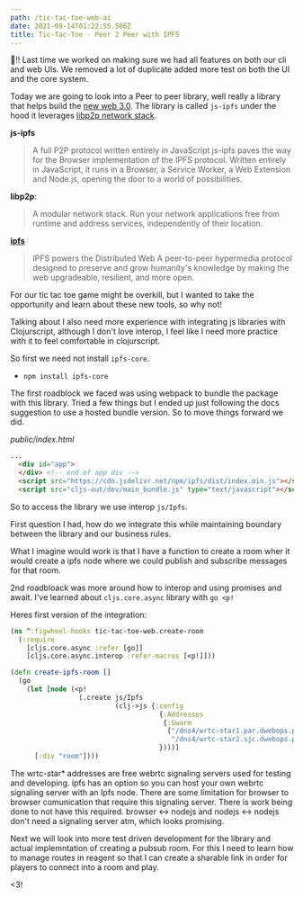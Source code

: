 ```yaml
---
path: /tic-tac-toe-web-ai
date: 2021-09-14T01:22:55.506Z
title: Tic-Tac-Toe - Peer 2 Peer with IPFS
---
```


👋!!
Last time we worked on making sure we had all features on both our cli and web UIs.
We removed a lot of duplicate added more test on both the UI and the core system.

Today we are going to look into a Peer to peer library, well really a library that helps build the [new web 3.0](https://www.gemini.com/cryptopedia/web-3-0-definition-open-internet-decentralized).
The library is called `js-ipfs` under the hood it leverages [libp2p network stack](https://libp2p.io/).

**js-ipfs**
> A full P2P protocol written entirely in JavaScript
> js-ipfs paves the way for the Browser implementation of the IPFS protocol. Written entirely in JavaScript, it runs in a Browser, a Service Worker, a Web Extension and Node.js, opening the door to a world of possibilities.

**libp2p**:
> A modular network stack.
> Run your network applications free from runtime and address services, independently of their location.

[**ipfs**](https://ipfs.io/)
> IPFS powers the Distributed Web
>  A peer-to-peer hypermedia protocol
>  designed to preserve and grow humanity's knowledge
>  by making the web upgradeable, resilient, and more open.

For our tic tac toe game might be overkill, but I wanted to take the opportunity and learn about these new tools, so why not!

Talking about I also need more experience with integrating js libraries with Clojurscript, although I don't love interop, 
I feel like I need more practice with it to feel comfortable in clojurscript.

So first we need not install `ipfs-core`.

* `npm install ipfs-core`

The first roadblock we faced was using webpack to bundle the package with this library.
Tried a few things but I ended up just following the docs suggestion to use a hosted bundle version.
So to move things forward we did.

*public/index.html*
```html
...
  <div id="app">
  </div> <!-- end of app div -->
  <script src="https://cdn.jsdelivr.net/npm/ipfs/dist/index.min.js"></script>
  <script src="cljs-out/dev/main_bundle.js" type="text/javascript"></script>
```

So to access the library we use interop `js/Ipfs`.

First question I had, how do we integrate this while maintaining boundary between the library and our business rules. 

What I imagine would work is that I have a function to create a room wher it would create a ipfs node where we could publish
and subscribe messages for that room.

2nd roadbloack was more around how to interop and using promises and await.
I've learned about `cljs.core.async` library with `go <p!`

Heres first version of the integration:
```clojure
(ns ^:figwheel-hooks tic-tac-toe-web.create-room
  (:require
    [cljs.core.async :refer [go]]
    [cljs.core.async.interop :refer-macros [<p!]]))

(defn create-ipfs-room []
  (go
    (let [node (<p!
                 (.create js/Ipfs
                          (clj->js {:config
                                     {:Addresses
                                      {:Swarm
                                       ["/dns4/wrtc-star1.par.dwebops.pub/tcp/443/wss/p2p-webrtc-star"
                                        "/dns4/wrtc-star2.sjc.dwebops.pub/tcp/443/wss/p2p-webrtc-star"]}}
                                     })))]
      [:div "room"])))
```

The wrtc-star* addresses are free webrtc signaling servers used for testing and developing. ipfs has an option so you can host
your own webrtc signaling server with an Ipfs node. There are some limitation for browser to browser comunication that require this signaling server.
There is work being done to not have this required. browser <-> nodejs and nodejs <-> nodejs don't need a signaling server atm, 
which looks promising.

Next we will look into more test driven development for the library and actual implemntation of creating a pubsub room.
For this I need to learn how to manage routes in reagent so that I can create a sharable link in order for players to connect into a room
and play.

<3!




